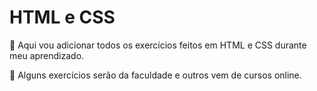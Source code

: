 # HTML e CSS

<div>
<p>🌸 Aqui vou adicionar todos os exercícios feitos em HTML e CSS durante meu aprendizado.</p>
<p>🌼 Alguns exercícios serão da faculdade e outros vem de cursos online.</p>
</div>
